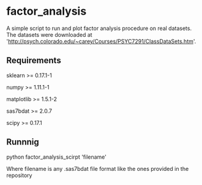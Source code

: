 factor_analysis
===============

A simple script to run and plot factor analysis procedure on real datasets. The datasets were downloaded at 'http://psych.colorado.edu/~carey/Courses/PSYC7291/ClassDataSets.htm'.

## Requirements
sklearn >= 0.17.1-1

numpy >= 1.11.1-1 

matplotlib >= 1.5.1-2 

sas7bdat >= 2.0.7 

scipy >= 0.17.1

## Runnnig

python factor_analysis_scirpt 'filename'

Where filename is any .sas7bdat file format like the ones provided in the repository


